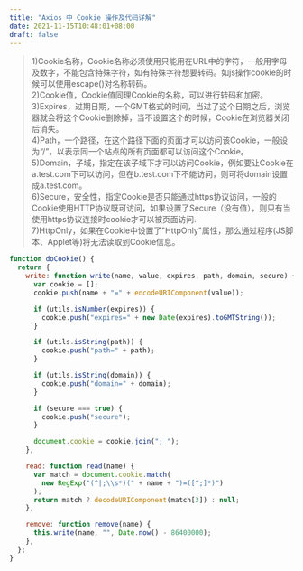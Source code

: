 ```yaml
---
title: "Axios 中 Cookie 操作及代码详解"
date: 2021-11-15T10:48:01+08:00
draft: false
---
```



> 1)Cookie名称，Cookie名称必须使用只能用在URL中的字符，一般用字母及数字，不能包含特殊字符，如有特殊字符想要转码。如js操作cookie的时候可以使用escape()对名称转码。\
> 2)Cookie值，Cookie值同理Cookie的名称，可以进行转码和加密。\
> 3)Expires，过期日期，一个GMT格式的时间，当过了这个日期之后，浏览器就会将这个Cookie删除掉，当不设置这个的时候，Cookie在浏览器关闭后消失。\
> 4)Path，一个路径，在这个路径下面的页面才可以访问该Cookie，一般设为“/”，以表示同一个站点的所有页面都可以访问这个Cookie。\
> 5)Domain，子域，指定在该子域下才可以访问Cookie，例如要让Cookie在a.test.com下可以访问，但在b.test.com下不能访问，则可将domain设置成a.test.com。\
> 6)Secure，安全性，指定Cookie是否只能通过https协议访问，一般的Cookie使用HTTP协议既可访问，如果设置了Secure（没有值），则只有当使用https协议连接时cookie才可以被页面访问. \
> 7)HttpOnly，如果在Cookie中设置了"HttpOnly"属性，那么通过程序(JS脚本、Applet等)将无法读取到Cookie信息。

```js
function doCookie() {
  return {
    write: function write(name, value, expires, path, domain, secure) {
      var cookie = [];
      cookie.push(name + "=" + encodeURIComponent(value));

      if (utils.isNumber(expires)) {
        cookie.push("expires=" + new Date(expires).toGMTString());
      }

      if (utils.isString(path)) {
        cookie.push("path=" + path);
      }

      if (utils.isString(domain)) {
        cookie.push("domain=" + domain);
      }

      if (secure === true) {
        cookie.push("secure");
      }

      document.cookie = cookie.join("; ");
    },

    read: function read(name) {
      var match = document.cookie.match(
        new RegExp("(^|;\\s*)(" + name + ")=([^;]*)")
      );
      return match ? decodeURIComponent(match[3]) : null;
    },

    remove: function remove(name) {
      this.write(name, "", Date.now() - 86400000);
    },
  };
}
```
